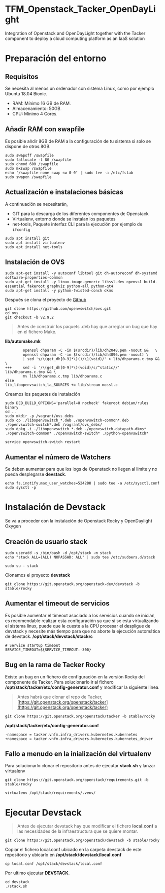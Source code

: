 # TFM_Openstack_Tacker_OpenDayLight
Integration of Openstack and OpenDayLight together with the Tacker component to deploy a cloud computing platform as an IaaS solution

# Preparación del entorno
## Requisitos
Se necesita al menos un ordenador con sistema Linux, como por ejemplo Ubuntu 18.04 Bionic.
* RAM: Mínimo 16 GB de RAM.
* Almacenamiento: 50GB.
* CPU: Mínimo 4 Cores.
## Añadir RAM con swapfile
Es posible añdir 8GB de RAM a la configuración de tu sistema si solo se dispone de otros 8GB.
```
sudo swapoff /swapfile
sudo fallocate -l 8G /swapfile
sudo chmod 600 /swapfile
sudo mkswap /swapfile
echo '/swapfile none swap sw 0 0' | sudo tee -a /etc/fstab
sudo swapon /swapfile
```
## Actualización e instalaciones básicas
A continuación se necesitarán,
* GIT para la descarga de los diferentes componentes de Openstack
* Virtualenv, entorno donde se instalan los paquetes
* net-tools, Paquete interfaz CLI para la ejecución por ejemplo de `ifconfig`

```
sudo apt install git
sudo apt install virtualenv
sudo apt install net-tools
```

## Instalación de OVS
```
sudo apt-get install -y autoconf libtool git dh-autoreconf dh-systemd software-properties-common 
sudo apt-get install -y linux-image-generic libssl-dev openssl build-essential fakeroot graphviz python-all python-qt4
sudo apt-get install -y python-twisted-conch dkms
```
Después se clona el proyecto de [Github](https://github.com/openvswitch/ovs.git)
```
git clone https://github.com/openvswitch/ovs.git
cd ovs
git checkout -b v2.9.2
```
> Antes de construir los paquets .deb hay que arreglar un bug que hay en el fichero Make.

**lib/automake.mk**
```
 		openssl dhparam -C -in $(srcdir)/lib/dh2048.pem -noout &&	\
 		openssl dhparam -C -in $(srcdir)/lib/dh4096.pem -noout)	\
 		| sed 's/\(get_dh[0-9]*\)()/\1(void)/' > lib/dhparams.c.tmp &&  \
+++ 	sed -i '/\(get_dh[0-9]*\)(void)/s/^static//' lib/dhparams.c.tmp && \
		mv lib/dhparams.c.tmp lib/dhparams.c
else
lib_libopenvswitch_la_SOURCES += lib/stream-nossl.c
```
Creamos los paquetes de instalación
```
sudo DEB_BUILD_OPTIONS='parallel=8 nocheck' fakeroot debian/rules binary
cd ..
sudo mkdir -p /vagrant/ovs_debs
sudo cp ./libopenvswitch_*.deb ./openvswitch-common*.deb ./openvswitch-switch*.deb /vagrant/ovs_debs/
sudo dpkg -i ./libopenvswitch_*.deb ./openvswitch-datapath-dkms* ./openvswitch-common* ./openvswitch-switch* ./python-openvswitch*
```

```
service openvswitch-switch restart
```
## Aumentar el número de Watchers
Se deben aumentar para que los logs de Openstack no llegen al limite y no pueda desplegarse **devstack**.
```
echo fs.inotify.max_user_watches=524288 | sudo tee -a /etc/sysctl.conf
sudo sysctl -p
```
# Instalación de Devstack
Se va a proceder con la instalación de Openstack Rocky y OpenDaylight Oxygen

## Creación de usuario stack
```
sudo useradd -s /bin/bash -d /opt/stack -m stack
echo "stack ALL=(ALL) NOPASSWD: ALL" | sudo tee /etc/sudoers.d/stack
```
```
sudo su - stack
```

Clonamos el proyecto **devstack**
```
git clone https://git.openstack.org/openstack-dev/devstack -b stable/rocky
```
## Aumentar el timeout de servicios
Es posible aumentar el timeout asociado a los servicios cuando se inician, es recomendable realizar esta configuración ya que si se esta virtualizando el sistema linux, puede que le cueste a la CPU procesar el despligue de devstack y necesite más tiempo para que no aborte la ejecución automática de devstack.
**/opt/stack/devstack/stackrc**
```
# Service startup timeout
SERVICE_TIMEOUT=${SERVICE_TIMEOUT:-300}
```
## Bug en la rama de Tacker Rocky
Existe un bug en un fichero de configuración en la versión Rocky del componente de Tacker. Para solucionarlo ir al fichero **/opt/stack/tacker/etc/config-generator.conf** y modificar la siguiente linea.
> Antes habrá que clonar el repo de Tacker, [https://git.openstack.org/openstack/tacker](https://git.openstack.org/openstack/tacker)

```
git clone https://git.openstack.org/openstack/tacker -b stable/rocky
```
**/opt/stack/tacker/etc/config-generator.conf**
```
-namespace = tacker.vnfm.infra_drivers.kubernetes.kubernetes
+namespace = tacker.vnfm.infra_drivers.kubernetes.kubernetes_driver
```
## Fallo a menudo en la inialización del virtualenv
Para solucionarlo clonar el repositorio antes de ejecutar **stack.sh** y lanzar virtualenv
```
git clone https://git.openstack.org/openstack/requirements.git -b stable/rocky
```
```
virtualenv /opt/stack/requirements/.venv/
```

# Ejecutar Devstack
> Antes de ejecutar devstack hay que modificar el fichero **local.conf** a las necesidades de la infraestructura que se quiere montar.
```
git clone https://git.openstack.org/openstack/devstack -b stable/rocky
```
Copiar el fichero local.conf ubicado en la carpeta devstack de este repositorio y ubicarlo en **/opt/stack/devstack/local.conf**
```
cp local.conf /opt/stack/devstack/local.conf
```
Por ultimo ejecutar **DEVSTACK**.
```
cd devstack
./stack.sh
```
